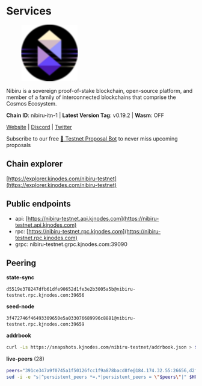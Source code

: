 # Services

<figure><img src="https://raw.githubusercontent.com/kj89/cosmos-images/main/logos/nibiru.png" width="150" alt=""><figcaption></figcaption></figure>

Nibiru is a sovereign proof-of-stake blockchain, open-source platform,  and member of a family of interconnected blockchains that comprise the Cosmos Ecosystem.

**Chain ID**: nibiru-itn-1 | **Latest Version Tag**: v0.19.2 | **Wasm**: OFF

[Website](https://nibiru.fi) | [Discord](https://discord.gg/nibiru) | [Twitter](https://twitter.com/NibiruChain)



Subscribe to our free [🤖 Testnet Proposal Bot](https://t.me/kjnodes_testnet_proposal_bot) to never miss upcoming proposals


## Chain explorer
[https://explorer.kjnodes.com/nibiru-testnet](https://explorer.kjnodes.com/nibiru-testnet)

## Public endpoints

* api: [https://nibiru-testnet.api.kjnodes.com](https://nibiru-testnet.api.kjnodes.com)
* rpc: [https://nibiru-testnet.rpc.kjnodes.com](https://nibiru-testnet.rpc.kjnodes.com)
* grpc: nibiru-testnet.grpc.kjnodes.com:39090

## Peering

**state-sync**

```text
d5519e378247dfb61dfe90652d1fe3e2b3005a5b@nibiru-testnet.rpc.kjnodes.com:39656
```

**seed-node**

```text
3f472746f46493309650e5a033076689996c8881@nibiru-testnet.rpc.kjnodes.com:39659
```

**addrbook**
```bash
curl -Ls https://snapshots.kjnodes.com/nibiru-testnet/addrbook.json > $HOME/.nibid/config/addrbook.json
```

**live-peers** (28)
```bash
peers="391ce347a9f0745a1f50126fcc1f9a878bacd8fe@184.174.32.55:26656,d2f53fd715b205d1321a22bad1a6334a06f3de2b@64.227.4.135:03656,f093208f6cd6bea470cef7cc9dba1d4e12fd8284@38.242.153.85:26656,ad41ef68f4740d5be84ff54c34b0331b02ff4ae4@85.10.193.246:29656,6c37c542748d1d78c3c0d96eb7c5f1af5ee6a770@213.202.211.70:26656,3a0b54203d91571398a5b4538a938fd464c4d871@176.117.185.56:40656,daeabf9286ea1331f07f7981c5425aeca5db1f5b@95.217.5.233:26656,d88eb958f18940d75add40b51d2a69295ed9e378@5.75.245.162:26656,93b0696cd10a3d683c1cf28641ff210d316954da@89.117.63.232:26656,2ce838eea29c3f6ca650081dd0fa99186304b151@37.99.82.28:26656,ba6a46ae8fe4e1e95c0debfa1d4f3012fa6b33af@66.94.123.46:26656,96f253c371a7f7f854faf7ffc5e0ee9fc4f8dd7f@165.227.32.93:26656,d55b0afead31b23179fb6c2e6e514eb4b3199672@5.104.108.100:39656,f4a8fb180fbbb4c44e7721368cbc6ce3f9fc47e1@5.189.140.55:26656,b9f203a7d45a2a2766ff144ea9cc680987886772@85.239.242.186:26656,3edbefe333daf987dea52dd53e776add12483e70@193.203.15.44:26656,f31536c1f70fb1a8127c1f412bbccef4d1a19e20@195.14.6.2:26656,1da145d81ca9d5d9ccd55f529435056a27fcdeef@184.174.34.227:26656,fd5d54740618e8ca6d85cae52ec2db5ea8ac8ea5@91.107.196.77:26656,f6c4429af0c199f579d55b3b12b760e431db21d4@34.139.52.143:26656,a2162bd42fdb011eb821d62fcaed3276142cf4d4@162.55.80.116:27656,4b38d4082e88f3623233915c240f112b25b442ba@84.46.245.66:26656,bf6a9b21fcf5e1aa02a07348959633d58cf1b307@109.123.246.116:26656,b253cc6155ec59ea623f3f453d2f5a4b9c6d08fc@212.15.59.91:39656,f863c87c1562e1d42065ee0f61e4daef9e51aa69@84.46.251.4:26656,549a5eb615e8560105f3801315a07c49c1804f48@158.220.98.245:26656,d5519e378247dfb61dfe90652d1fe3e2b3005a5b@65.109.68.190:39656,6b69faf2cd1287de0c12e04aefcde72b6578ce40@82.208.21.249:26656"
sed -i -e "s|^persistent_peers *=.*|persistent_peers = \"$peers\"|" $HOME/.nibid/config/config.toml
```
